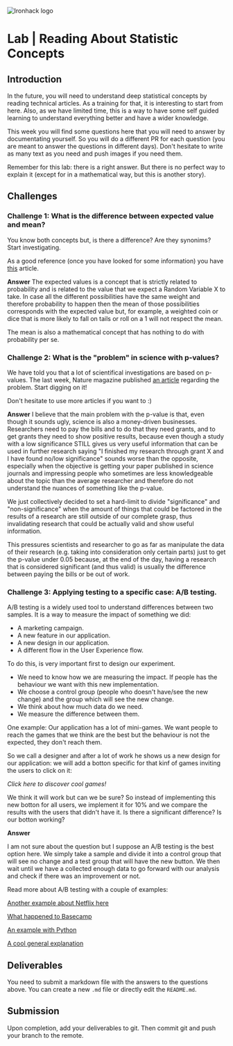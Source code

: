 ![Ironhack logo](https://i.imgur.com/1QgrNNw.png)

# Lab | Reading About Statistic Concepts

## Introduction

In the future, you will need to understand deep statistical concepts by reading technical articles. As a training for that, it is interesting to start from here. Also, as we have limited time, this is a way to have some self guided learning to understand everything better and have a wider knowledge.

This week you will find some questions here that you will need to answer by documentating yourself. So you will do a different PR for each question (you are meant to answer the questions in different days). Don't hesitate to write as many text as you need and push images if you need them.

Remember for this lab: there is a right answer. But there is no perfect way to explain it (except for in a mathematical way, but this is another story).

## Challenges

### Challenge 1: What is the difference between expected value and mean?
You know both concepts but, is there a difference? Are they synonims? Start investigating. 

As a good reference (once you have looked for some information) you have   [this](http://expected.news/value2) article.

**Answer**
The expected values is a concept that is strictly related to probability and is related to the value that we expect a Random Variable X to take. In case all the different possibilities have the same weight and therefore probability to happen then the mean of those possibilities corresponds with the expected value but, for example, a weighted coin or dice that is more likely to fall on tails or roll on a 1 will not respect the mean.

The mean is also a mathematical concept that has nothing to do with probability per se.

### Challenge 2: What is the "problem" in science with p-values?
We have told you that a lot of scientifical investigations are based on p-values. The last week, Nature magazine published [an article](http://nature.social/statistical4) regarding the problem. Start digging on it!

Don't hesitate to use more articles if you want to :)

**Answer**
I believe that the main problem with the p-value is that, even though it sounds ugly, science is also a money-driven businesses. Researchers need to pay the bills and to do that they need grants, and to get grants they need to show positive results, because even though a study with a low significance STILL gives us very useful information that can be used in further research saying "I finished my research through grant X and I have found no/low significance" sounds worse than the opposite, especially when the objective is getting your paper published in science journals and impressing people who sometimes are less knowledgeable about the topic than the average researcher and therefore do not understand the nuances of something like the p-value.

We just collectively decided to set a hard-limit to divide "significance" and "non-significance" when the amount of things that could be factored in the results of a research are still outside of our complete grasp, thus invalidating research that could be actually valid and show useful information.

This pressures scientists and researcher to go as far as manipulate the data of their research (e.g. taking into consideration only certain parts) just to get the p-value under 0.05 because, at the end of the day, having a research that is considered significant (and thus valid) is usually the difference between paying the bills or be out of work.


### Challenge 3: Applying testing to a specific case: A/B testing.
A/B testing is a widely used tool to understand differences between two samples. It is a way to measure the impact of something we did: 
* A marketing campaign.
* A new feature in our application. 
* A new design in our application.
* A different flow in the User Experience flow.

To do this, is very important first to design our experiment. 
* We need to know how we are measuring the impact. If people has the behaviour we want with this new implementation.
* We choose a control group (people who doesn't have/see the new change) and the group which will see the new change. 
* We think about how much data do we need.
* We measure the difference between them.

One example:
Our application has a lot of mini-games. We want people to reach the games that we think are the best but the behaviour is not the expected, they don't reach them.

So we call a designer and after a lot of work he shows us a new design for our application: we will add a botton specific for that kinf of games inviting the users to click on it:

*Click here to discover cool games!*

We think it will work but can we be sure? So instead of implementing this new botton for all users, we implement it for 10% and we compare the results with the users that didn't have it. Is there a significant difference? Is our botton working?

**Answer**

I am not sure about the question but I suppose an A/B testing is the best option here. We simply take a sample and divide it into a control group that will see no change and a test group that will have the new button. We then wait until we have a collected enough data to go forward with our analysis and check if there was an improvement or not.


Read more about A/B testing with a couple of examples:

[Another example about Netflix here](http://select.video/artwork4)

[What happened to Basecamp](http://millions.social/tested7)

[An example with Python](http://math.social/tested3)

[A cool general explanation](http://arts.show/tested7)

## Deliverables
You need to submit a markdown file with the answers to the questions above. You can create a new `.md` file or directly edit the `README.md`.

## Submission
Upon completion, add your deliverables to git. Then commit git and push your branch to the remote.